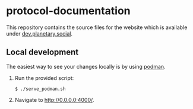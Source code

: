 # protocol-documentation

This repository contains the source files for the website which is available under [dev.planetary.social](https://dev.planetary.social).

## Local development

The easiest way to see your changes locally is by using [podman](https://podman.io/).

1. Run the provided script:

       $ ./serve_podman.sh

2. Navigate to http://0.0.0.0:4000/.
